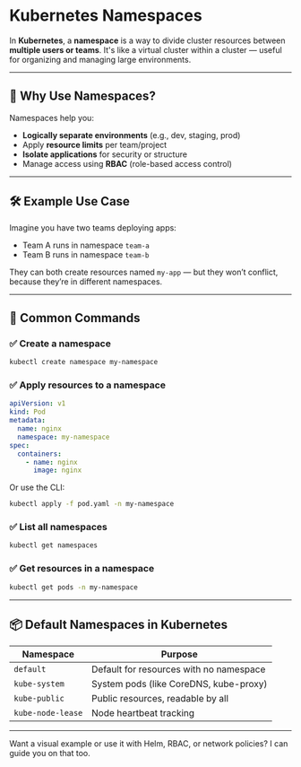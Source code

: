 # Kubernetes Namespaces

In **Kubernetes**, a **namespace** is a way to divide cluster resources between **multiple users or teams**. It's like a virtual cluster within a cluster — useful for organizing and managing large environments.

---

## 🧩 Why Use Namespaces?

Namespaces help you:
- **Logically separate environments** (e.g., dev, staging, prod)
- Apply **resource limits** per team/project
- **Isolate applications** for security or structure
- Manage access using **RBAC** (role-based access control)

---

## 🛠 Example Use Case

Imagine you have two teams deploying apps:
- Team A runs in namespace `team-a`
- Team B runs in namespace `team-b`

They can both create resources named `my-app` — but they won’t conflict, because they’re in different namespaces.

---

## 🔧 Common Commands

### ✅ Create a namespace
```bash
kubectl create namespace my-namespace
```

### ✅ Apply resources to a namespace
```yaml
apiVersion: v1
kind: Pod
metadata:
  name: nginx
  namespace: my-namespace
spec:
  containers:
    - name: nginx
      image: nginx
```

Or use the CLI:
```bash
kubectl apply -f pod.yaml -n my-namespace
```

### ✅ List all namespaces
```bash
kubectl get namespaces
```

### ✅ Get resources in a namespace
```bash
kubectl get pods -n my-namespace
```

---

## 📦 Default Namespaces in Kubernetes

| Namespace    | Purpose |
|--------------|---------|
| `default`    | Default for resources with no namespace |
| `kube-system` | System pods (like CoreDNS, kube-proxy) |
| `kube-public`| Public resources, readable by all |
| `kube-node-lease` | Node heartbeat tracking |

---

Want a visual example or use it with Helm, RBAC, or network policies? I can guide you on that too.


